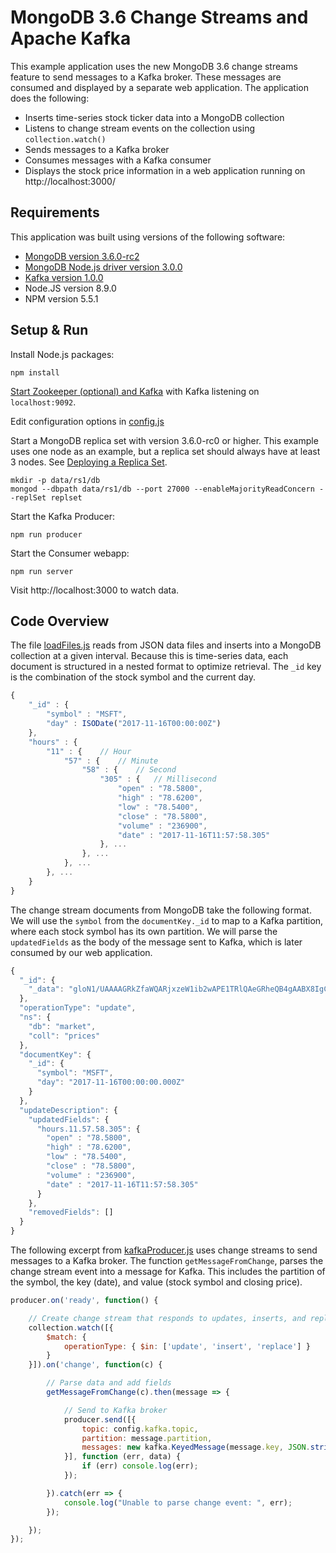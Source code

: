 # MongoDB 3.6 Change Streams and Apache Kafka

This example application uses the new MongoDB 3.6 change streams feature to send messages to a Kafka broker. These messages are consumed and displayed by a separate web application. The application does the following:

- Inserts time-series stock ticker data into a MongoDB collection
- Listens to change stream events on the collection using `collection.watch()`
- Sends messages to a Kafka broker
- Consumes messages with a Kafka consumer
- Displays the stock price information in a web application running on http://localhost:3000/

## Requirements

This application was built using versions of the following software:

- [MongoDB version 3.6.0-rc2](https://www.mongodb.com/download-center#development)
- [MongoDB Node.js driver version 3.0.0](https://github.com/mongodb/node-mongodb-native/tree/3.0.0)
- [Kafka version 1.0.0](https://kafka.apache.org/downloads)
- Node.JS version 8.9.0
- NPM version 5.5.1

## Setup & Run 

Install Node.js packages:

```npm install```

[Start Zookeeper (optional) and Kafka](https://kafka.apache.org/quickstart) with Kafka listening on `localhost:9092`.

Edit configuration options in [config.js](config.js)

Start a MongoDB replica set with version 3.6.0-rc0 or higher. This example uses one node as an example, but a replica set should always have at least 3 nodes. See [Deploying a Replica Set](https://docs.mongodb.com/manual/tutorial/deploy-replica-set/).

```
mkdir -p data/rs1/db
mongod --dbpath data/rs1/db --port 27000 --enableMajorityReadConcern --replSet replset
```

Start the Kafka Producer:

```npm run producer```

Start the Consumer webapp:

```npm run server```

Visit http://localhost:3000 to watch data.

## Code Overview

The file [loadFiles.js](loadFiles.js) reads from JSON data files and inserts into a MongoDB collection at a given interval. Because this is time-series data, each document is structured in a nested format to optimize retrieval. The `_id` key is the combination of the stock symbol and the current day.

```js
{
    "_id" : {
        "symbol" : "MSFT",
        "day" : ISODate("2017-11-16T00:00:00Z")
    },
    "hours" : {
        "11" : {    // Hour
            "57" : {    // Minute
                "58" : {    // Second
                    "305" : {   // Millisecond
                        "open" : "78.5800",
                        "high" : "78.6200",
                        "low" : "78.5400",
                        "close" : "78.5800",
                        "volume" : "236900",
                        "date" : "2017-11-16T11:57:58.305"
                    }, ...
                }, ...
            }, ...
        }, ...
    }
}

```

The change stream documents from MongoDB take the following format. We will use the `symbol` from the `documentKey._id` to map to a Kafka partition, where each stock symbol has its own partition. We will parse the `updatedFields` as the body of the message sent to Kafka, which is later consumed by our web application.

```js
{
  "_id": {
    "_data": "gloN1/UAAAAGRkZfaWQARjxzeW1ib2wAPE1TRlQAeGRheQB4gAABX8IgCAAAAFoQBOHWRLjzyEvutTsXq0MfFjsE"
  },
  "operationType": "update",
  "ns": {
    "db": "market",
    "coll": "prices"
  },
  "documentKey": {
    "_id": {
      "symbol": "MSFT",
      "day": "2017-11-16T00:00:00.000Z"
    }
  },
  "updateDescription": {
    "updatedFields": {
      "hours.11.57.58.305": {
        "open" : "78.5800",
        "high" : "78.6200",
        "low" : "78.5400",
        "close" : "78.5800",
        "volume" : "236900",
        "date" : "2017-11-16T11:57:58.305"
      }
    },
    "removedFields": []
  }
}
```


The following excerpt from [kafkaProducer.js](kafkaProducer.js) uses change streams to send messages to a Kafka broker. The function `getMessageFromChange`, parses the change stream event into a message for Kafka. This includes the partition of the symbol, the key (date), and value (stock symbol and closing price).
```js
producer.on('ready', function() {

    // Create change stream that responds to updates, inserts, and replaces.
    collection.watch([{
        $match: {
            operationType: { $in: ['update', 'insert', 'replace'] }
        }
    }]).on('change', function(c) {

        // Parse data and add fields
        getMessageFromChange(c).then(message => {

            // Send to Kafka broker
            producer.send([{
                topic: config.kafka.topic,
                partition: message.partition,
                messages: new kafka.KeyedMessage(message.key, JSON.stringify(message.value))
            }], function (err, data) {
                if (err) console.log(err);
            });

        }).catch(err => {
            console.log("Unable to parse change event: ", err);
        });

    });
});
```
